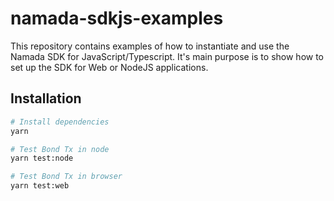 # namada-sdkjs-examples

This repository contains examples of how to instantiate and use the Namada SDK for JavaScript/Typescript.
It's main purpose is to show how to set up the SDK for Web or NodeJS applications.

## Installation

```bash
# Install dependencies
yarn

# Test Bond Tx in node
yarn test:node

# Test Bond Tx in browser
yarn test:web
```
